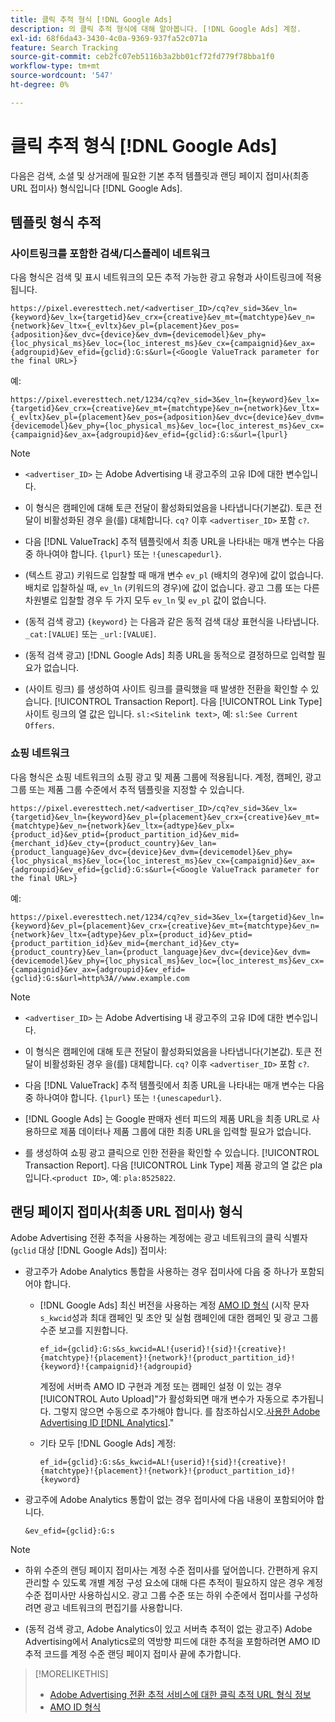 ```yaml
---
title: 클릭 추적 형식 [!DNL Google Ads]
description: 의 클릭 추적 형식에 대해 알아봅니다. [!DNL Google Ads] 계정.
exl-id: 68f6da43-3430-4c0a-9369-937fa52c071a
feature: Search Tracking
source-git-commit: ceb2fc07eb5116b3a2bb01cf72fd779f78bba1f0
workflow-type: tm+mt
source-wordcount: '547'
ht-degree: 0%

---
```


# 클릭 추적 형식 [!DNL Google Ads]

다음은 검색, 소셜 및 상거래에 필요한 기본 추적 템플릿과 랜딩 페이지 접미사(최종 URL 접미사) 형식입니다 [!DNL Google Ads].

## 템플릿 형식 추적

### 사이트링크를 포함한 검색/디스플레이 네트워크

다음 형식은 검색 및 표시 네트워크의 모든 추적 가능한 광고 유형과 사이트링크에 적용됩니다.

`https://pixel.everesttech.net/<advertiser_ID>/cq?ev_sid=3&ev_ln={keyword}&ev_lx={targetid}&ev_crx={creative}&ev_mt={matchtype}&ev_n={network}&ev_ltx={_evltx}&ev_pl={placement}&ev_pos={adposition}&ev_dvc={device}&ev_dvm={devicemodel}&ev_phy={loc_physical_ms}&ev_loc={loc_interest_ms}&ev_cx={campaignid}&ev_ax={adgroupid}&ev_efid={gclid}:G:s&url={<Google ValueTrack parameter for the final URL>}`

예:

`https://pixel.everesttech.net/1234/cq?ev_sid=3&ev_ln={keyword}&ev_lx={targetid}&ev_crx={creative}&ev_mt={matchtype}&ev_n={network}&ev_ltx={_evltx}&ev_pl={placement}&ev_pos={adposition}&ev_dvc={device}&ev_dvm={devicemodel}&ev_phy={loc_physical_ms}&ev_loc={loc_interest_ms}&ev_cx={campaignid}&ev_ax={adgroupid}&ev_efid={gclid}:G:s&url={lpurl}`

>[!NOTE]
>
>* `<advertiser_ID>` 는 Adobe Advertising 내 광고주의 고유 ID에 대한 변수입니다.
>
>* 이 형식은 캠페인에 대해 토큰 전달이 활성화되었음을 나타냅니다(기본값). 토큰 전달이 비활성화된 경우 을(를) 대체합니다. `cq?` 이후 `<advertiser_ID>` 포함 `c?`.
>
>* 다음 [!DNL ValueTrack] 추적 템플릿에서 최종 URL을 나타내는 매개 변수는 다음 중 하나여야 합니다. `{lpurl}` 또는 `!{unescapedurl}`.
>
>* (텍스트 광고) 키워드로 입찰할 때 매개 변수 `ev_pl` (배치의 경우)에 값이 없습니다. 배치로 입찰하실 때, `ev_ln` (키워드의 경우)에 값이 없습니다. 광고 그룹 또는 다른 차원별로 입찰할 경우 두 가지 모두 `ev_ln` 및 `ev_pl` 값이 없습니다.
>
>* (동적 검색 광고) `{keyword}` 는 다음과 같은 동적 검색 대상 표현식을 나타냅니다. `_cat:[VALUE]` 또는 `_url:[VALUE]`.
>
>* (동적 검색 광고) [!DNL Google Ads] 최종 URL을 동적으로 결정하므로 입력할 필요가 없습니다.
>
>* (사이트 링크) 를 생성하여 사이트 링크를 클릭했을 때 발생한 전환을 확인할 수 있습니다. [!UICONTROL Transaction Report]. 다음 [!UICONTROL Link Type] 사이트 링크의 열 값은 입니다. `sl:<Sitelink text>`, 예: `sl:See Current Offers`.

### 쇼핑 네트워크

다음 형식은 쇼핑 네트워크의 쇼핑 광고 및 제품 그룹에 적용됩니다. 계정, 캠페인, 광고 그룹 또는 제품 그룹 수준에서 추적 템플릿을 지정할 수 있습니다.

`https://pixel.everesttech.net/<advertiser_ID>/cq?ev_sid=3&ev_lx={targetid}&ev_ln={keyword}&ev_pl={placement}&ev_crx={creative}&ev_mt={matchtype}&ev_n={network}&ev_ltx={adtype}&ev_plx={product_id}&ev_ptid={product_partition_id}&ev_mid={merchant_id}&ev_cty={product_country}&ev_lan={product_language}&ev_dvc={device}&ev_dvm={devicemodel}&ev_phy={loc_physical_ms}&ev_loc={loc_interest_ms}&ev_cx={campaignid}&ev_ax={adgroupid}&ev_efid={gclid}:G:s&url={<Google ValueTrack parameter for the final URL>}`

예:

`https://pixel.everesttech.net/1234/cq?ev_sid=3&ev_lx={targetid}&ev_ln={keyword}&ev_pl={placement}&ev_crx={creative}&ev_mt={matchtype}&ev_n={network}&ev_ltx={adtype}&ev_plx={product_id}&ev_ptid={product_partition_id}&ev_mid={merchant_id}&ev_cty={product_country}&ev_lan={product_language}&ev_dvc={device}&ev_dvm={devicemodel}&ev_phy={loc_physical_ms}&ev_loc={loc_interest_ms}&ev_cx={campaignid}&ev_ax={adgroupid}&ev_efid={gclid}:G:s&url=http%3A//www.example.com`

>[!NOTE]
>
>* `<advertiser_ID>` 는 Adobe Advertising 내 광고주의 고유 ID에 대한 변수입니다.
>
>* 이 형식은 캠페인에 대해 토큰 전달이 활성화되었음을 나타냅니다(기본값). 토큰 전달이 비활성화된 경우 을(를) 대체합니다. `cq?` 이후 `<advertiser_ID>` 포함 `c?`.
>
>* 다음 [!DNL ValueTrack] 추적 템플릿에서 최종 URL을 나타내는 매개 변수는 다음 중 하나여야 합니다. `{lpurl}` 또는 `!{unescapedurl}`.
>
>* [!DNL Google Ads] 는 Google 판매자 센터 피드의 제품 URL을 최종 URL로 사용하므로 제품 데이터나 제품 그룹에 대한 최종 URL을 입력할 필요가 없습니다.
>
>* 를 생성하여 쇼핑 광고 클릭으로 인한 전환을 확인할 수 있습니다. [!UICONTROL Transaction Report]. 다음 [!UICONTROL Link Type] 제품 광고의 열 값은 pla입니다.`<product ID>`, 예: `pla:8525822`.

## 랜딩 페이지 접미사(최종 URL 접미사) 형식

Adobe Advertising 전환 추적을 사용하는 계정에는 광고 네트워크의 클릭 식별자(`gclid` 대상 [!DNL Google Ads]) 접미사:

* 광고주가 Adobe Analytics 통합을 사용하는 경우 접미사에 다음 중 하나가 포함되어야 합니다.

   * [!DNL Google Ads] 최신 버전을 사용하는 계정 [AMO ID 형식](/help/integrations/analytics/ids.md#amo-id-formats) (시작 문자 `s_kwcid`성과 최대 캠페인 및 초안 및 실험 캠페인에 대한 캠페인 및 광고 그룹 수준 보고를 지원합니다.

     `ef_id={gclid}:G:s&s_kwcid=AL!{userid}!{sid}!{creative}!{matchtype}!{placement}!{network}!{product_partition_id}!{keyword}!{campaignid}!{adgroupid}`

     계정에 서버측 AMO ID 구현과 계정 또는 캠페인 설정 이 있는 경우[!UICONTROL Auto Upload]&quot;가 활성화되면 매개 변수가 자동으로 추가됩니다. 그렇지 않으면 수동으로 추가해야 합니다. 를 참조하십시오.[사용한 Adobe Advertising ID [!DNL Analytics]](/help/integrations/analytics/ids.md#amo-id-implement).&quot;

   * 기타 모두 [!DNL Google Ads] 계정:

     `ef_id={gclid}:G:s&s_kwcid=AL!{userid}!{sid}!{creative}!{matchtype}!{placement}!{network}!{product_partition_id}!{keyword}`

* 광고주에 Adobe Analytics 통합이 없는 경우 접미사에 다음 내용이 포함되어야 합니다.

  `&ev_efid={gclid}:G:s`

>[!NOTE]
>
>* 하위 수준의 랜딩 페이지 접미사는 계정 수준 접미사를 덮어씁니다. 간편하게 유지 관리할 수 있도록 개별 계정 구성 요소에 대해 다른 추적이 필요하지 않은 경우 계정 수준 접미사만 사용하십시오. 광고 그룹 수준 또는 하위 수준에서 접미사를 구성하려면 광고 네트워크의 편집기를 사용합니다.
>
>* (동적 검색 광고, Adobe Analytics이 있고 서버측 추적이 없는 광고주) Adobe Advertising에서 Analytics로의 역방향 피드에 대한 추적을 포함하려면 AMO ID 추적 코드를 계정 수준 랜딩 페이지 접미사 끝에 추가합니다.

>[!MORELIKETHIS]
>
>* [Adobe Advertising 전환 추적 서비스에 대한 클릭 추적 URL 형식 정보](formats-click-tracking-about.md)
>* [AMO ID 형식](/help/integrations/analytics/ids.md#amo-id-formats)
